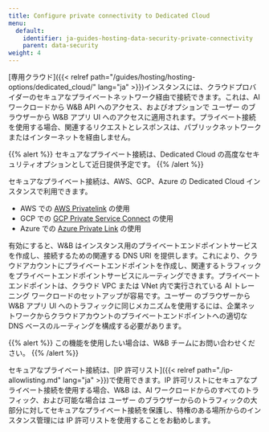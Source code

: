 ```yaml
---
title: Configure private connectivity to Dedicated Cloud
menu:
  default:
    identifier: ja-guides-hosting-data-security-private-connectivity
    parent: data-security
weight: 4
---
```


[専用クラウド]({{< relref path="/guides/hosting/hosting-options/dedicated_cloud/" lang="ja" >}})インスタンスには、クラウドプロバイダーのセキュアなプライベートネットワーク経由で接続できます。これは、AI ワークロードから W&B API へのアクセス、およびオプションで ユーザー のブラウザーから W&B アプリ UI へのアクセスに適用されます。プライベート接続を使用する場合、関連するリクエストとレスポンスは、パブリックネットワークまたはインターネットを経由しません。

{{% alert %}}
セキュアなプライベート接続は、Dedicated Cloud の高度なセキュリティオプションとして近日提供予定です。
{{% /alert %}}

セキュアなプライベート接続は、AWS、GCP、Azure の Dedicated Cloud インスタンスで利用できます。

* AWS での [AWS Privatelink](https://aws.amazon.com/privatelink/) の使用
* GCP での [GCP Private Service Connect](https://cloud.google.com/vpc/docs/private-service-connect) の使用
* Azure での [Azure Private Link](https://azure.microsoft.com/en-us/products/private-link) の使用

有効にすると、W&B はインスタンス用のプライベートエンドポイントサービスを作成し、接続するための関連する DNS URI を提供します。これにより、クラウドアカウントにプライベートエンドポイントを作成し、関連するトラフィックをプライベートエンドポイントサービスにルーティングできます。プライベートエンドポイントは、クラウド VPC または VNet 内で実行されている AI トレーニング ワークロードのセットアップが容易です。ユーザー のブラウザーから W&B アプリ UI へのトラフィックに同じメカニズムを使用するには、企業ネットワークからクラウドアカウントのプライベートエンドポイントへの適切な DNS ベースのルーティングを構成する必要があります。

{{% alert %}}
この機能を使用したい場合は、W&B チームにお問い合わせください。
{{% /alert %}}

セキュアなプライベート接続は、[IP 許可リスト]({{< relref path="./ip-allowlisting.md" lang="ja" >}})で使用できます。IP 許可リストにセキュアなプライベート接続を使用する場合、W&B は、AI ワークロードからのすべてのトラフィック、および可能な場合は ユーザー のブラウザーからのトラフィックの大部分に対してセキュアなプライベート接続を保護し、特権のある場所からのインスタンス管理には IP 許可リストを使用することをお勧めします。
